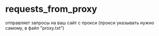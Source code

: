 # requests_from_proxy
отправляет запросы на ваш сайт с прокси (прокси указывать нужно самому, в файл "proxy.txt")
